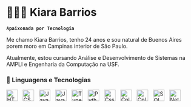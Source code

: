 # 👩🏻‍💻 Kiara Barrios

**`Apaixonada por Tecnologia`**

Me chamo Kiara Barrios, tenho 24 anos e sou natural de Buenos Aires porem moro em Campinas interior de São Paulo. 

Atualmente, estou cursando Análise e Desenvolvimento de Sistemas na AMPLI e Engenharia da Computação na USF. 



### 🤖 Linguagens e Tecnologias

<img 
    align="left" 
    alt="HTML"
    title="HTML" 
    width="30px" 
    style="padding-right: 10px;" 
    src="https://cdn.jsdelivr.net/gh/devicons/devicon@latest/icons/html5/html5-original.svg" 
/>
<img 
    align="left" 
    alt="CSS" 
    title="CSS"
    width="30px" 
    style="padding-right: 10px;" 
    src="https://cdn.jsdelivr.net/gh/devicons/devicon@latest/icons/css3/css3-original.svg" 
/>
<img 
    align="left" 
    alt="Java" 
    title="Java"
    width="30px" 
    style="padding-right: 10px;" 
    src="https://cdn.jsdelivr.net/gh/devicons/devicon@latest/icons/java/java-original.svg"
/>
<img 
    align="left" 
    alt="JavaScript" 
    title="JavaScript"
    width="30px" 
    style="padding-right: 10px;" 
    src="https://cdn.jsdelivr.net/gh/devicons/devicon@latest/icons/javascript/javascript-original.svg" 
/>
<img 
    align="left" 
    alt="TypeScript"
    title="TypeScript" 
    width="30px" 
    style="padding-right: 10px;" 
    src="https://cdn.jsdelivr.net/gh/devicons/devicon@latest/icons/typescript/typescript-original.svg" 
/>
<img 
    align="left" 
    alt="Python" 
    title="Python"
    width="30px" 
    style="padding-right: 10px;" 
    src="https://cdn.jsdelivr.net/gh/devicons/devicon@latest/icons/python/python-original.svg" 
/>
<img
    align="left" 
    alt="Css" 
    title="Css"
    width="30px" 
    style="padding-right: 10px;" 
    src="https://cdn.jsdelivr.net/gh/devicons/devicon@latest/icons/csharp/csharp-original.svg"
/>
<img
    align="left" 
    alt="Cplusplus" 
    title="Cplusplus"
    width="30px" 
    style="padding-right: 10px;" 
    src="https://cdn.jsdelivr.net/gh/devicons/devicon@latest/icons/cplusplus/cplusplus-original.svg"
/>
<img
   align="left" 
    alt="Cplusplus" 
    title="Cplusplus"
    width="30px" 
    style="padding-right: 10px;" src="https://cdn.jsdelivr.net/gh/devicons/devicon@latest/icons/kotlin/kotlin-original.svg"
/>
<img
   align="left" 
    alt="SQL" 
    title="SQL"
    width="30px" 
    style="padding-right: 10px;" src="https://cdn.jsdelivr.net/gh/devicons/devicon@latest/icons/azuresqldatabase/azuresqldatabase-original.svg"
/>
<img
   align="left" 
    alt="NetCore" 
    title="Netcore"
    width="30px" 
    style="padding-right: 10px;" src="https://cdn.jsdelivr.net/gh/devicons/devicon@latest/icons/dotnetcore/dotnetcore-original.svg"
/>


</p>

